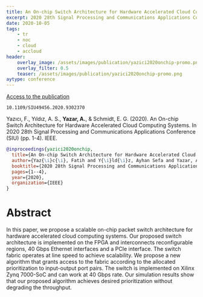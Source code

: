```yaml
---
title: An On-chip Switch Architecture for Hardware Accelerated Cloud Computing Systems
excerpt: 2020 28th Signal Processing and Communications Applications Conference (SIU). IEEE.
date: 2020-10-05
tags:
    - tr
    - noc
    - cloud
    - accloud
header:
    overlay_image: /assets/images/publication/yazici2020onchip-promo.png
    overlay_filter: 0.5
    teaser: /assets/images/publication/yazici2020onchip-promo.png
aytype: conference
---
```


[Access to the publication](https://doi.org/10.1109/SIU49456.2020.9302370)

`10.1109/SIU49456.2020.9302370`

Yazıcı, F., Yıldız, A. S., **Yazar, A.**, & Schmidt, E. G. (2020). An On-chip
Switch Architecture for Hardware Accelerated Cloud Computing Systems. In 2020
28th Signal Processing and Communications Applications Conference (SIU) (pp.
1-4). IEEE.

```bibtex
@inproceedings{yazici2020onchip,
  title={An On-chip Switch Architecture for Hardware Accelerated Cloud Computing Systems},
  author={Yaz{\i}c{\i}, Fatih and Y{\i}ld{\i}z, Ayhan Sefa and Yazar, Alper and Schmidt, Ece G{\"u}ran},
  booktitle={2020 28th Signal Processing and Communications Applications Conference (SIU)},
  pages={1--4},
  year={2020},
  organization={IEEE}
}
```

# Abstract

In this paper, we propose a scalable on-chip packet switch architecture for
hardware accelerated cloud computing systems. Our proposed switch architecture
is implemented on the FPGA and interconnects reconfigurable regions, 40 Gbps
Ethernet interfaces and a PCIe interface. The switch fabric operates at line
speed to achieve scalability. We propose a new algorithm that grants access to
the fabric according to the allocated prioritization to input-output port pairs.
The switch is implemented on Xilinx Zynq 7000-SoC and can work at 40 Gbps rate.
Our simulation results show that our proposed algorithm achieves desired
prioritization without degrading the throughput.

